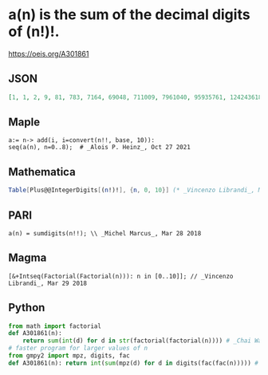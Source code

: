 # a\(n\) is the sum of the decimal digits of \(n\!\)\!\.
https://oeis.org/A301861
## JSON
```JSON
[1, 1, 2, 9, 81, 783, 7164, 69048, 711009, 7961040, 95935761, 1242436185, 17235507996]
```
## Maple
```Maple
a:= n-> add(i, i=convert(n!!, base, 10)):
seq(a(n), n=0..8);  # _Alois P. Heinz_, Oct 27 2021
```
## Mathematica
```Mathematica
Table[Plus@@IntegerDigits[(n!)!], {n, 0, 10}] (* _Vincenzo Librandi_, Mar 29 2018 *)
```
## PARI
```PARI
a(n) = sumdigits(n!!); \\ _Michel Marcus_, Mar 28 2018
```
## Magma
```Magma
[&+Intseq(Factorial(Factorial(n))): n in [0..10]]; // _Vincenzo Librandi_, Mar 29 2018
```
## Python
```Python
from math import factorial
def A301861(n):
    return sum(int(d) for d in str(factorial(factorial(n)))) # _Chai Wah Wu_, Mar 31 2018
# faster program for larger values of n
from gmpy2 import mpz, digits, fac
def A301861(n): return int(sum(mpz(d) for d in digits(fac(fac(n))))) # _Chai Wah Wu_, Oct 24 2021
```
